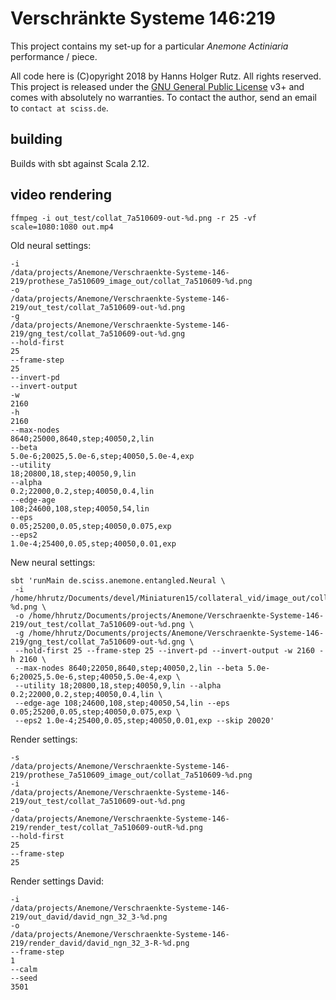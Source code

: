 # Verschränkte Systeme 146:219

This project contains my set-up for a particular _Anemone Actiniaria_ performance / piece.

All code here
is (C)opyright 2018 by Hanns Holger Rutz. All rights reserved. This project is released under the
[GNU General Public License](http://github.com/Sciss/AnemoneActiniaria/blob/master/LICENSE) v3+ and comes with absolutely no warranties.
To contact the author, send an email to `contact at sciss.de`.

## building

Builds with sbt against Scala 2.12.

## video rendering

    ffmpeg -i out_test/collat_7a510609-out-%d.png -r 25 -vf scale=1080:1080 out.mp4

Old neural settings:

    -i
    /data/projects/Anemone/Verschraenkte-Systeme-146-219/prothese_7a510609_image_out/collat_7a510609-%d.png
    -o
    /data/projects/Anemone/Verschraenkte-Systeme-146-219/out_test/collat_7a510609-out-%d.png
    -g
    /data/projects/Anemone/Verschraenkte-Systeme-146-219/gng_test/collat_7a510609-out-%d.gng
    --hold-first
    25
    --frame-step
    25
    --invert-pd
    --invert-output
    -w
    2160
    -h
    2160
    --max-nodes
    8640;25000,8640,step;40050,2,lin
    --beta
    5.0e-6;20025,5.0e-6,step;40050,5.0e-4,exp
    --utility
    18;20800,18,step;40050,9,lin
    --alpha
    0.2;22000,0.2,step;40050,0.4,lin
    --edge-age
    108;24600,108,step;40050,54,lin
    --eps
    0.05;25200,0.05,step;40050,0.075,exp
    --eps2
    1.0e-4;25400,0.05,step;40050,0.01,exp

New neural settings:

    sbt 'runMain de.sciss.anemone.entangled.Neural \
     -i /home/hhrutz/Documents/devel/Miniaturen15/collateral_vid/image_out/collat_7a510609-%d.png \
     -o /home/hhrutz/Documents/projects/Anemone/Verschraenkte-Systeme-146-219/out_test/collat_7a510609-out-%d.png \
     -g /home/hhrutz/Documents/projects/Anemone/Verschraenkte-Systeme-146-219/gng_test/collat_7a510609-out-%d.gng \
     --hold-first 25 --frame-step 25 --invert-pd --invert-output -w 2160 -h 2160 \
     --max-nodes 8640;22050,8640,step;40050,2,lin --beta 5.0e-6;20025,5.0e-6,step;40050,5.0e-4,exp \
     --utility 18;20800,18,step;40050,9,lin --alpha 0.2;22000,0.2,step;40050,0.4,lin \
     --edge-age 108;24600,108,step;40050,54,lin --eps 0.05;25200,0.05,step;40050,0.075,exp \
     --eps2 1.0e-4;25400,0.05,step;40050,0.01,exp --skip 20020'

Render settings:

    -s
    /data/projects/Anemone/Verschraenkte-Systeme-146-219/prothese_7a510609_image_out/collat_7a510609-%d.png
    -i
    /data/projects/Anemone/Verschraenkte-Systeme-146-219/out_test/collat_7a510609-out-%d.png
    -o
    /data/projects/Anemone/Verschraenkte-Systeme-146-219/render_test/collat_7a510609-outR-%d.png
    --hold-first
    25
    --frame-step
    25

Render settings David:

    -i
    /data/projects/Anemone/Verschraenkte-Systeme-146-219/out_david/david_ngn_32_3-%d.png
    -o
    /data/projects/Anemone/Verschraenkte-Systeme-146-219/render_david/david_ngn_32_3-R-%d.png
    --frame-step
    1
    --calm
    --seed
    3501
